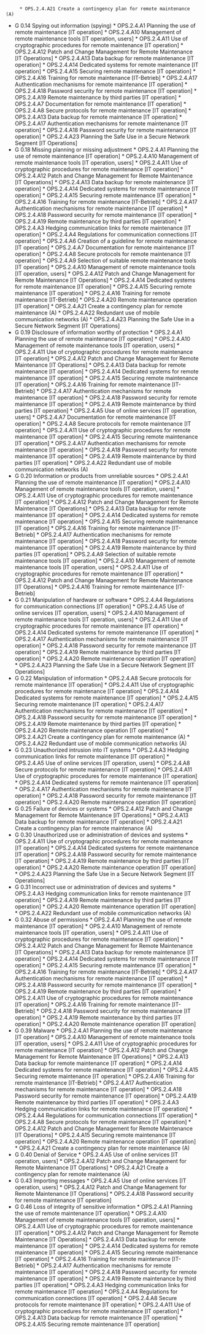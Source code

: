          * OPS.2.4.A21 Create a contingency plan for remote maintenance (A)
* G 0.14 Spying out information (spying)
         * OPS.2.4.A1 Planning the use of remote maintenance [IT operation]
         * OPS.2.4.A10 Management of remote maintenance tools [IT operation, users]
         * OPS.2.4.A11 Use of cryptographic procedures for remote maintenance [IT operation]
         * OPS.2.4.A12 Patch and Change Management for Remote Maintenance [IT Operations]
         * OPS.2.4.A13 Data backup for remote maintenance [IT operation]
         * OPS.2.4.A14 Dedicated systems for remote maintenance [IT operation]
         * OPS.2.4.A15 Securing remote maintenance [IT operation]
         * OPS.2.4.A16 Training for remote maintenance [IT-Betrieb]
         * OPS.2.4.A17 Authentication mechanisms for remote maintenance [IT operation]
         * OPS.2.4.A18 Password security for remote maintenance [IT operation]
         * OPS.2.4.A19 Remote maintenance by third parties [IT operation]
         * OPS.2.4.A7 Documentation for remote maintenance [IT operation]
         * OPS.2.4.A8 Secure protocols for remote maintenance [IT operation]
         * OPS.2.4.A13 Data backup for remote maintenance [IT operation]
         * OPS.2.4.A17 Authentication mechanisms for remote maintenance [IT operation]
         * OPS.2.4.A18 Password security for remote maintenance [IT operation]
         * OPS.2.4.A23 Planning the Safe Use in a Secure Network Segment [IT Operations]
* G 0.18 Missing planning or missing adjustment
         * OPS.2.4.A1 Planning the use of remote maintenance [IT operation]
         * OPS.2.4.A10 Management of remote maintenance tools [IT operation, users]
         * OPS.2.4.A11 Use of cryptographic procedures for remote maintenance [IT operation]
         * OPS.2.4.A12 Patch and Change Management for Remote Maintenance [IT Operations]
         * OPS.2.4.A13 Data backup for remote maintenance [IT operation]
         * OPS.2.4.A14 Dedicated systems for remote maintenance [IT operation]
         * OPS.2.4.A15 Securing remote maintenance [IT operation]
         * OPS.2.4.A16 Training for remote maintenance [IT-Betrieb]
         * OPS.2.4.A17 Authentication mechanisms for remote maintenance [IT operation]
         * OPS.2.4.A18 Password security for remote maintenance [IT operation]
         * OPS.2.4.A19 Remote maintenance by third parties [IT operation]
         * OPS.2.4.A3 Hedging communication links for remote maintenance [IT operation]
         * OPS.2.4.A4 Regulations for communication connections [IT operation]
         * OPS.2.4.A6 Creation of a guideline for remote maintenance [IT operation]
         * OPS.2.4.A7 Documentation for remote maintenance [IT operation]
         * OPS.2.4.A8 Secure protocols for remote maintenance [IT operation]
         * OPS.2.4.A9 Selection of suitable remote maintenance tools [IT operation]
         * OPS.2.4.A10 Management of remote maintenance tools [IT operation, users]
         * OPS.2.4.A12 Patch and Change Management for Remote Maintenance [IT Operations]
         * OPS.2.4.A14 Dedicated systems for remote maintenance [IT operation]
         * OPS.2.4.A15 Securing remote maintenance [IT operation]
         * OPS.2.4.A16 Training for remote maintenance [IT-Betrieb]
         * OPS.2.4.A20 Remote maintenance operation [IT operation]
         * OPS.2.4.A21 Create a contingency plan for remote maintenance (A)
         * OPS.2.4.A22 Redundant use of mobile communication networks (A)
         * OPS.2.4.A23 Planning the Safe Use in a Secure Network Segment [IT Operations]
* G 0.19 Disclosure of information worthy of protection
         * OPS.2.4.A1 Planning the use of remote maintenance [IT operation]
         * OPS.2.4.A10 Management of remote maintenance tools [IT operation, users]
         * OPS.2.4.A11 Use of cryptographic procedures for remote maintenance [IT operation]
         * OPS.2.4.A12 Patch and Change Management for Remote Maintenance [IT Operations]
         * OPS.2.4.A13 Data backup for remote maintenance [IT operation]
         * OPS.2.4.A14 Dedicated systems for remote maintenance [IT operation]
         * OPS.2.4.A15 Securing remote maintenance [IT operation]
         * OPS.2.4.A16 Training for remote maintenance [IT-Betrieb]
         * OPS.2.4.A17 Authentication mechanisms for remote maintenance [IT operation]
         * OPS.2.4.A18 Password security for remote maintenance [IT operation]
         * OPS.2.4.A19 Remote maintenance by third parties [IT operation]
         * OPS.2.4.A5 Use of online services [IT operation, users]
         * OPS.2.4.A7 Documentation for remote maintenance [IT operation]
         * OPS.2.4.A8 Secure protocols for remote maintenance [IT operation]
         * OPS.2.4.A11 Use of cryptographic procedures for remote maintenance [IT operation]
         * OPS.2.4.A15 Securing remote maintenance [IT operation]
         * OPS.2.4.A17 Authentication mechanisms for remote maintenance [IT operation]
         * OPS.2.4.A18 Password security for remote maintenance [IT operation]
         * OPS.2.4.A19 Remote maintenance by third parties [IT operation]
         * OPS.2.4.A22 Redundant use of mobile communication networks (A)
* G 0.20 Information or products from unreliable sources
         * OPS.2.4.A1 Planning the use of remote maintenance [IT operation]
         * OPS.2.4.A10 Management of remote maintenance tools [IT operation, users]
         * OPS.2.4.A11 Use of cryptographic procedures for remote maintenance [IT operation]
         * OPS.2.4.A12 Patch and Change Management for Remote Maintenance [IT Operations]
         * OPS.2.4.A13 Data backup for remote maintenance [IT operation]
         * OPS.2.4.A14 Dedicated systems for remote maintenance [IT operation]
         * OPS.2.4.A15 Securing remote maintenance [IT operation]
         * OPS.2.4.A16 Training for remote maintenance [IT-Betrieb]
         * OPS.2.4.A17 Authentication mechanisms for remote maintenance [IT operation]
         * OPS.2.4.A18 Password security for remote maintenance [IT operation]
         * OPS.2.4.A19 Remote maintenance by third parties [IT operation]
         * OPS.2.4.A9 Selection of suitable remote maintenance tools [IT operation]
         * OPS.2.4.A10 Management of remote maintenance tools [IT operation, users]
         * OPS.2.4.A11 Use of cryptographic procedures for remote maintenance [IT operation]
         * OPS.2.4.A12 Patch and Change Management for Remote Maintenance [IT Operations]
         * OPS.2.4.A16 Training for remote maintenance [IT-Betrieb]
* G 0.21 Manipulation of hardware or software
         * OPS.2.4.A4 Regulations for communication connections [IT operation]
         * OPS.2.4.A5 Use of online services [IT operation, users]
         * OPS.2.4.A10 Management of remote maintenance tools [IT operation, users]
         * OPS.2.4.A11 Use of cryptographic procedures for remote maintenance [IT operation]
         * OPS.2.4.A14 Dedicated systems for remote maintenance [IT operation]
         * OPS.2.4.A17 Authentication mechanisms for remote maintenance [IT operation]
         * OPS.2.4.A18 Password security for remote maintenance [IT operation]
         * OPS.2.4.A19 Remote maintenance by third parties [IT operation]
         * OPS.2.4.A20 Remote maintenance operation [IT operation]
         * OPS.2.4.A23 Planning the Safe Use in a Secure Network Segment [IT Operations]
* G 0.22 Manipulation of information
         * OPS.2.4.A8 Secure protocols for remote maintenance [IT operation]
         * OPS.2.4.A11 Use of cryptographic procedures for remote maintenance [IT operation]
         * OPS.2.4.A14 Dedicated systems for remote maintenance [IT operation]
         * OPS.2.4.A15 Securing remote maintenance [IT operation]
         * OPS.2.4.A17 Authentication mechanisms for remote maintenance [IT operation]
         * OPS.2.4.A18 Password security for remote maintenance [IT operation]
         * OPS.2.4.A19 Remote maintenance by third parties [IT operation]
         * OPS.2.4.A20 Remote maintenance operation [IT operation]
         * OPS.2.4.A21 Create a contingency plan for remote maintenance (A)
         * OPS.2.4.A22 Redundant use of mobile communication networks (A)
* G 0.23 Unauthorized intrusion into IT systems
         * OPS.2.4.A3 Hedging communication links for remote maintenance [IT operation]
         * OPS.2.4.A5 Use of online services [IT operation, users]
         * OPS.2.4.A8 Secure protocols for remote maintenance [IT operation]
         * OPS.2.4.A11 Use of cryptographic procedures for remote maintenance [IT operation]
         * OPS.2.4.A14 Dedicated systems for remote maintenance [IT operation]
         * OPS.2.4.A17 Authentication mechanisms for remote maintenance [IT operation]
         * OPS.2.4.A18 Password security for remote maintenance [IT operation]
         * OPS.2.4.A20 Remote maintenance operation [IT operation]
* G 0.25 Failure of devices or systems
         * OPS.2.4.A12 Patch and Change Management for Remote Maintenance [IT Operations]
         * OPS.2.4.A13 Data backup for remote maintenance [IT operation]
         * OPS.2.4.A21 Create a contingency plan for remote maintenance (A)
* G 0.30 Unauthorized use or administration of devices and systems
         * OPS.2.4.A11 Use of cryptographic procedures for remote maintenance [IT operation]
         * OPS.2.4.A14 Dedicated systems for remote maintenance [IT operation]
         * OPS.2.4.A18 Password security for remote maintenance [IT operation]
         * OPS.2.4.A19 Remote maintenance by third parties [IT operation]
         * OPS.2.4.A20 Remote maintenance operation [IT operation]
         * OPS.2.4.A23 Planning the Safe Use in a Secure Network Segment [IT Operations]
* G 0.31 Incorrect use or administration of devices and systems
         * OPS.2.4.A3 Hedging communication links for remote maintenance [IT operation]
         * OPS.2.4.A19 Remote maintenance by third parties [IT operation]
         * OPS.2.4.A20 Remote maintenance operation [IT operation]
         * OPS.2.4.A22 Redundant use of mobile communication networks (A)
* G 0.32 Abuse of permissions
         * OPS.2.4.A1 Planning the use of remote maintenance [IT operation]
         * OPS.2.4.A10 Management of remote maintenance tools [IT operation, users]
         * OPS.2.4.A11 Use of cryptographic procedures for remote maintenance [IT operation]
         * OPS.2.4.A12 Patch and Change Management for Remote Maintenance [IT Operations]
         * OPS.2.4.A13 Data backup for remote maintenance [IT operation]
         * OPS.2.4.A14 Dedicated systems for remote maintenance [IT operation]
         * OPS.2.4.A15 Securing remote maintenance [IT operation]
         * OPS.2.4.A16 Training for remote maintenance [IT-Betrieb]
         * OPS.2.4.A17 Authentication mechanisms for remote maintenance [IT operation]
         * OPS.2.4.A18 Password security for remote maintenance [IT operation]
         * OPS.2.4.A19 Remote maintenance by third parties [IT operation]
         * OPS.2.4.A11 Use of cryptographic procedures for remote maintenance [IT operation]
         * OPS.2.4.A16 Training for remote maintenance [IT-Betrieb]
         * OPS.2.4.A18 Password security for remote maintenance [IT operation]
         * OPS.2.4.A19 Remote maintenance by third parties [IT operation]
         * OPS.2.4.A20 Remote maintenance operation [IT operation]
* G 0.39 Malware
         * OPS.2.4.A1 Planning the use of remote maintenance [IT operation]
         * OPS.2.4.A10 Management of remote maintenance tools [IT operation, users]
         * OPS.2.4.A11 Use of cryptographic procedures for remote maintenance [IT operation]
         * OPS.2.4.A12 Patch and Change Management for Remote Maintenance [IT Operations]
         * OPS.2.4.A13 Data backup for remote maintenance [IT operation]
         * OPS.2.4.A14 Dedicated systems for remote maintenance [IT operation]
         * OPS.2.4.A15 Securing remote maintenance [IT operation]
         * OPS.2.4.A16 Training for remote maintenance [IT-Betrieb]
         * OPS.2.4.A17 Authentication mechanisms for remote maintenance [IT operation]
         * OPS.2.4.A18 Password security for remote maintenance [IT operation]
         * OPS.2.4.A19 Remote maintenance by third parties [IT operation]
         * OPS.2.4.A3 Hedging communication links for remote maintenance [IT operation]
         * OPS.2.4.A4 Regulations for communication connections [IT operation]
         * OPS.2.4.A8 Secure protocols for remote maintenance [IT operation]
         * OPS.2.4.A12 Patch and Change Management for Remote Maintenance [IT Operations]
         * OPS.2.4.A15 Securing remote maintenance [IT operation]
         * OPS.2.4.A20 Remote maintenance operation [IT operation]
         * OPS.2.4.A21 Create a contingency plan for remote maintenance (A)
* G 0.40 Denial of Service
         * OPS.2.4.A5 Use of online services [IT operation, users]
         * OPS.2.4.A12 Patch and Change Management for Remote Maintenance [IT Operations]
         * OPS.2.4.A21 Create a contingency plan for remote maintenance (A)
* G 0.43 Importing messages
         * OPS.2.4.A5 Use of online services [IT operation, users]
         * OPS.2.4.A12 Patch and Change Management for Remote Maintenance [IT Operations]
         * OPS.2.4.A18 Password security for remote maintenance [IT operation]
* G 0.46 Loss of integrity of sensitive information
         * OPS.2.4.A1 Planning the use of remote maintenance [IT operation]
         * OPS.2.4.A10 Management of remote maintenance tools [IT operation, users]
         * OPS.2.4.A11 Use of cryptographic procedures for remote maintenance [IT operation]
         * OPS.2.4.A12 Patch and Change Management for Remote Maintenance [IT Operations]
         * OPS.2.4.A13 Data backup for remote maintenance [IT operation]
         * OPS.2.4.A14 Dedicated systems for remote maintenance [IT operation]
         * OPS.2.4.A15 Securing remote maintenance [IT operation]
         * OPS.2.4.A16 Training for remote maintenance [IT-Betrieb]
         * OPS.2.4.A17 Authentication mechanisms for remote maintenance [IT operation]
         * OPS.2.4.A18 Password security for remote maintenance [IT operation]
         * OPS.2.4.A19 Remote maintenance by third parties [IT operation]
         * OPS.2.4.A3 Hedging communication links for remote maintenance [IT operation]
         * OPS.2.4.A4 Regulations for communication connections [IT operation]
         * OPS.2.4.A8 Secure protocols for remote maintenance [IT operation]
         * OPS.2.4.A11 Use of cryptographic procedures for remote maintenance [IT operation]
         * OPS.2.4.A13 Data backup for remote maintenance [IT operation]
         * OPS.2.4.A15 Securing remote maintenance [IT operation]
